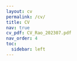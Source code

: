 ```yaml
---
layout: cv
permalink: /cv/
title: CV
nav: true
cv_pdf: CV_Rao_202307.pdf
nav_order: 4
toc:
  sidebar: left
---
```

